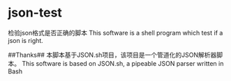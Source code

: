 json-test
=========

检验json格式是否正确的脚本
This software is a shell program which test if a json is right.

##Thanks##
本脚本基于JSON.sh项目，该项目是一个管道化的JSON解析器脚本。
This software is based on JSON.sh, a pipeable JSON parser written in Bash
